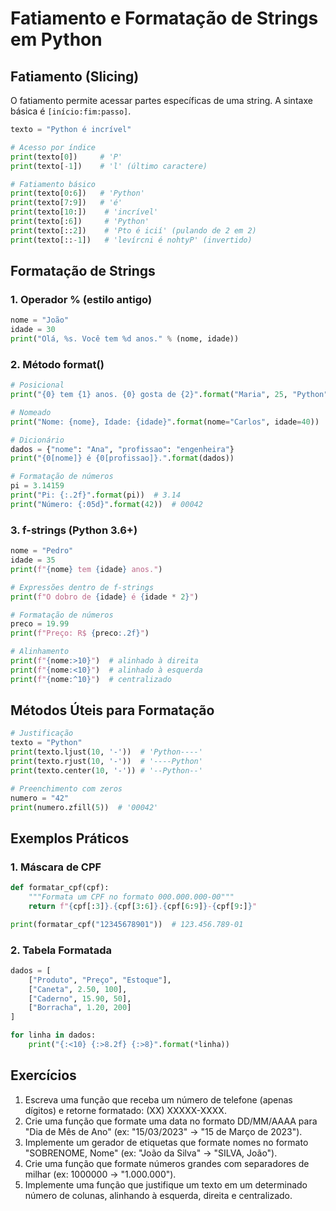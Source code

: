# Fatiamento e Formatação de Strings em Python

## Fatiamento (Slicing)

O fatiamento permite acessar partes específicas de uma string. A sintaxe básica é `[início:fim:passo]`.

```python
texto = "Python é incrível"

# Acesso por índice
print(texto[0])     # 'P'
print(texto[-1])    # 'l' (último caractere)

# Fatiamento básico
print(texto[0:6])   # 'Python'
print(texto[7:9])   # 'é'
print(texto[10:])    # 'incrível'
print(texto[:6])     # 'Python'
print(texto[::2])    # 'Pto é icií' (pulando de 2 em 2)
print(texto[::-1])   # 'levírcni é nohtyP' (invertido)
```

## Formatação de Strings

### 1. Operador % (estilo antigo)

```python
nome = "João"
idade = 30
print("Olá, %s. Você tem %d anos." % (nome, idade))
```

### 2. Método format()

```python
# Posicional
print("{0} tem {1} anos. {0} gosta de {2}".format("Maria", 25, "Python"))

# Nomeado
print("Nome: {nome}, Idade: {idade}".format(nome="Carlos", idade=40))

# Dicionário
dados = {"nome": "Ana", "profissao": "engenheira"}
print("{0[nome]} é {0[profissao]}.".format(dados))

# Formatação de números
pi = 3.14159
print("Pi: {:.2f}".format(pi))  # 3.14
print("Número: {:05d}".format(42))  # 00042
```

### 3. f-strings (Python 3.6+)

```python
nome = "Pedro"
idade = 35
print(f"{nome} tem {idade} anos.")

# Expressões dentro de f-strings
print(f"O dobro de {idade} é {idade * 2}")

# Formatação de números
preco = 19.99
print(f"Preço: R$ {preco:.2f}")

# Alinhamento
print(f"{nome:>10}")  # alinhado à direita
print(f"{nome:<10}")  # alinhado à esquerda
print(f"{nome:^10}")  # centralizado
```

## Métodos Úteis para Formatação

```python
# Justificação
texto = "Python"
print(texto.ljust(10, '-'))  # 'Python----'
print(texto.rjust(10, '-'))  # '----Python'
print(texto.center(10, '-')) # '--Python--'

# Preenchimento com zeros
numero = "42"
print(numero.zfill(5))  # '00042'
```

## Exemplos Práticos

### 1. Máscara de CPF
```python
def formatar_cpf(cpf):
    """Formata um CPF no formato 000.000.000-00"""
    return f"{cpf[:3]}.{cpf[3:6]}.{cpf[6:9]}-{cpf[9:]}"

print(formatar_cpf("12345678901"))  # 123.456.789-01
```

### 2. Tabela Formatada
```python
dados = [
    ["Produto", "Preço", "Estoque"],
    ["Caneta", 2.50, 100],
    ["Caderno", 15.90, 50],
    ["Borracha", 1.20, 200]
]

for linha in dados:
    print("{:<10} {:>8.2f} {:>8}".format(*linha))
```

## Exercícios

1. Escreva uma função que receba um número de telefone (apenas dígitos) e retorne formatado: (XX) XXXXX-XXXX.
2. Crie uma função que formate uma data no formato DD/MM/AAAA para "Dia de Mês de Ano" (ex: "15/03/2023" → "15 de Março de 2023").
3. Implemente um gerador de etiquetas que formate nomes no formato "SOBRENOME, Nome" (ex: "João da Silva" → "SILVA, João").
4. Crie uma função que formate números grandes com separadores de milhar (ex: 1000000 → "1.000.000").
5. Implemente uma função que justifique um texto em um determinado número de colunas, alinhando à esquerda, direita e centralizado.
